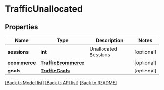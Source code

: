 # TrafficUnallocated

## Properties
Name | Type | Description | Notes
------------ | ------------- | ------------- | -------------
**sessions** | **int** | Unallocated Sessions | [optional] 
**ecommerce** | [**TrafficEcommerce**](TrafficEcommerce.md) |  | [optional] 
**goals** | [**TrafficGoals**](TrafficGoals.md) |  | [optional] 

[[Back to Model list]](../README.md#documentation-for-models) [[Back to API list]](../README.md#documentation-for-api-endpoints) [[Back to README]](../README.md)

